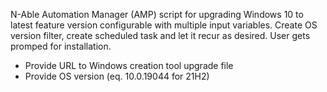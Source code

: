 N-Able Automation Manager (AMP) script for upgrading Windows 10 to latest feature version configurable with multiple input variables. 
Create OS version filter, create scheduled task and let it recur as desired. User gets promped for installation.


- Provide URL to Windows creation tool upgrade file
- Provide OS version (eq. 10.0.19044 for 21H2)
